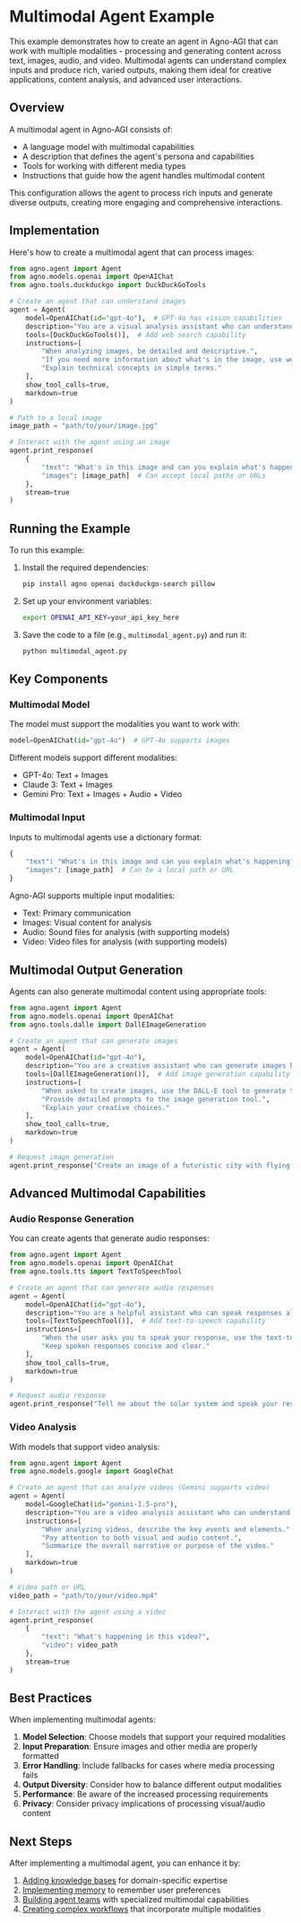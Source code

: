 # Multimodal Agent Example

This example demonstrates how to create an agent in Agno-AGI that can work with multiple modalities - processing and generating content across text, images, audio, and video. Multimodal agents can understand complex inputs and produce rich, varied outputs, making them ideal for creative applications, content analysis, and advanced user interactions.

## Overview

A multimodal agent in Agno-AGI consists of:
- A language model with multimodal capabilities
- A description that defines the agent's persona and capabilities
- Tools for working with different media types
- Instructions that guide how the agent handles multimodal content

This configuration allows the agent to process rich inputs and generate diverse outputs, creating more engaging and comprehensive interactions.

## Implementation

Here's how to create a multimodal agent that can process images:

```python
from agno.agent import Agent
from agno.models.openai import OpenAIChat
from agno.tools.duckduckgo import DuckDuckGoTools

# Create an agent that can understand images
agent = Agent(
    model=OpenAIChat(id="gpt-4o"),  # GPT-4o has vision capabilities
    description="You are a visual analysis assistant who can understand images and provide detailed descriptions.",
    tools=[DuckDuckGoTools()],  # Add web search capability
    instructions=[
        "When analyzing images, be detailed and descriptive.",
        "If you need more information about what's in the image, use web search.",
        "Explain technical concepts in simple terms."
    ],
    show_tool_calls=true,
    markdown=true
)

# Path to a local image
image_path = "path/to/your/image.jpg"

# Interact with the agent using an image
agent.print_response(
    {
        "text": "What's in this image and can you explain what's happening?",
        "images": [image_path]  # Can accept local paths or URLs
    },
    stream=true
)
```

## Running the Example

To run this example:

1. Install the required dependencies:
   ```bash
   pip install agno openai duckduckgo-search pillow
   ```

2. Set up your environment variables:
   ```bash
   export OPENAI_API_KEY=your_api_key_here
   ```

3. Save the code to a file (e.g., `multimodal_agent.py`) and run it:
   ```bash
   python multimodal_agent.py
   ```

## Key Components

### Multimodal Model

The model must support the modalities you want to work with:

```python
model=OpenAIChat(id="gpt-4o")  # GPT-4o supports images
```

Different models support different modalities:
- GPT-4o: Text + Images
- Claude 3: Text + Images
- Gemini Pro: Text + Images + Audio + Video

### Multimodal Input

Inputs to multimodal agents use a dictionary format:

```python
{
    "text": "What's in this image and can you explain what's happening?",
    "images": [image_path]  # Can be a local path or URL
}
```

Agno-AGI supports multiple input modalities:
- Text: Primary communication
- Images: Visual content for analysis
- Audio: Sound files for analysis (with supporting models)
- Video: Video files for analysis (with supporting models)

## Multimodal Output Generation

Agents can also generate multimodal content using appropriate tools:

```python
from agno.agent import Agent
from agno.models.openai import OpenAIChat
from agno.tools.dalle import DallEImageGeneration

# Create an agent that can generate images
agent = Agent(
    model=OpenAIChat(id="gpt-4o"),
    description="You are a creative assistant who can generate images based on descriptions.",
    tools=[DallEImageGeneration()],  # Add image generation capability
    instructions=[
        "When asked to create images, use the DALL-E tool to generate them.",
        "Provide detailed prompts to the image generation tool.",
        "Explain your creative choices."
    ],
    show_tool_calls=true,
    markdown=true
)

# Request image generation
agent.print_response("Create an image of a futuristic city with flying cars and tall glass buildings.", stream=true)
```

## Advanced Multimodal Capabilities

### Audio Response Generation

You can create agents that generate audio responses:

```python
from agno.agent import Agent
from agno.models.openai import OpenAIChat
from agno.tools.tts import TextToSpeechTool

# Create an agent that can generate audio responses
agent = Agent(
    model=OpenAIChat(id="gpt-4o"),
    description="You are a helpful assistant who can speak responses aloud.",
    tools=[TextToSpeechTool()],  # Add text-to-speech capability
    instructions=[
        "When the user asks you to speak your response, use the text-to-speech tool.",
        "Keep spoken responses concise and clear."
    ],
    show_tool_calls=true,
    markdown=true
)

# Request audio response
agent.print_response("Tell me about the solar system and speak your response.", stream=true)
```

### Video Analysis

With models that support video analysis:

```python
from agno.agent import Agent
from agno.models.google import GoogleChat

# Create an agent that can analyze videos (Gemini supports video)
agent = Agent(
    model=GoogleChat(id="gemini-1.5-pro"),
    description="You are a video analysis assistant who can understand and describe video content.",
    instructions=[
        "When analyzing videos, describe the key events and elements.",
        "Pay attention to both visual and audio content.",
        "Summarize the overall narrative or purpose of the video."
    ],
    markdown=true
)

# Video path or URL
video_path = "path/to/your/video.mp4"

# Interact with the agent using a video
agent.print_response(
    {
        "text": "What's happening in this video?",
        "video": video_path
    },
    stream=true
)
```

## Best Practices

When implementing multimodal agents:

1. **Model Selection**: Choose models that support your required modalities
2. **Input Preparation**: Ensure images and other media are properly formatted
3. **Error Handling**: Include fallbacks for cases where media processing fails
4. **Output Diversity**: Consider how to balance different output modalities
5. **Performance**: Be aware of the increased processing requirements
6. **Privacy**: Consider privacy implications of processing visual/audio content

## Next Steps

After implementing a multimodal agent, you can enhance it by:

1. [Adding knowledge bases](knowledge_agent.md) for domain-specific expertise
2. [Implementing memory](../concepts/memory.md) to remember user preferences
3. [Building agent teams](agent_team.md) with specialized multimodal capabilities
4. [Creating complex workflows](../advanced/workflows.md) that incorporate multiple modalities